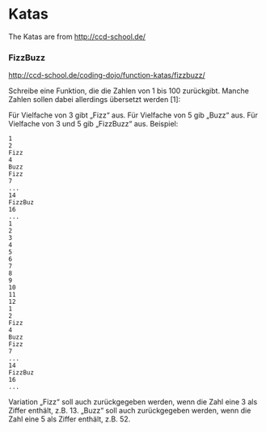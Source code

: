 # Katas

The Katas are from http://ccd-school.de/

### FizzBuzz

http://ccd-school.de/coding-dojo/function-katas/fizzbuzz/

Schreibe eine Funktion, die die Zahlen von 1 bis 100 zurückgibt. Manche Zahlen sollen dabei allerdings übersetzt werden [1]:

Für Vielfache von 3 gibt „Fizz“ aus.
Für Vielfache von 5 gib „Buzz“ aus.
Für Vielfache von 3 und 5 gib „FizzBuzz“ aus.
Beispiel:

```
1
2
Fizz
4
Buzz
Fizz
7
...
14
FizzBuz
16
...
1
2
3
4
5
6
7
8
9
10
11
12
1
2
Fizz
4
Buzz
Fizz
7
...
14
FizzBuz
16
...
```
Variation
„Fizz“ soll auch zurückgegeben werden, wenn die Zahl eine 3 als Ziffer enthält, z.B. 13. „Buzz“ soll auch zurückgegeben werden, wenn die Zahl eine 5 als Ziffer enthält, z.B. 52.

